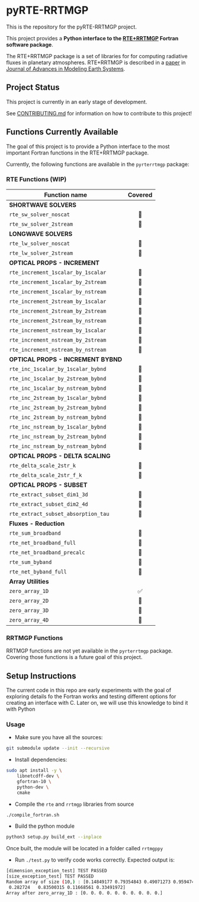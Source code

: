 # pyRTE-RRTMGP

This is the repository for the pyRTE-RRTMGP project.

This project provides a **Python interface to the [RTE+RRTMGP](https://earth-system-radiation.github.io/rte-rrtmgp/)
Fortran software package**.

The RTE+RRTMGP package is a set of libraries for for computing radiative fluxes in
planetary atmospheres. RTE+RRTMGP is described in a
[paper](https://doi.org/10.1029/2019MS001621) in
[Journal of Advances in Modeling Earth Systems](http://james.agu.org/).

## Project Status

This project is currently in an early stage of development.

See [CONTRIBUTING.md](CONTRIBUTING.md) for information on how to contribute to this project!

## Functions Currently Available

The goal of this project is to provide a Python interface to the most important
Fortran functions in the RTE+RRTMGP package.

Currently, the following functions are available in the `pyrterrtmgp` package:

### RTE Functions (WIP)

| Function name                           | Covered |
|-----------------------------------------|:-------:|
| **SHORTWAVE SOLVERS**                   |         |
| `rte_sw_solver_noscat`                  |   🔲   |
| `rte_sw_solver_2stream`                 |   🔲   |
| **LONGWAVE SOLVERS**                    |         |
| `rte_lw_solver_noscat`                  |   🔲   |
| `rte_lw_solver_2stream`                 |   🔲   |
| **OPTICAL PROPS - INCREMENT**           |         |
| `rte_increment_1scalar_by_1scalar`      |   🔲   |
| `rte_increment_1scalar_by_2stream`      |   🔲   |
| `rte_increment_1scalar_by_nstream`      |   🔲   |
| `rte_increment_2stream_by_1scalar`      |   🔲   |
| `rte_increment_2stream_by_2stream`      |   🔲   |
| `rte_increment_2stream_by_nstream`      |   🔲   |
| `rte_increment_nstream_by_1scalar`      |   🔲   |
| `rte_increment_nstream_by_2stream`      |   🔲   |
| `rte_increment_nstream_by_nstream`      |   🔲   |
| **OPTICAL PROPS - INCREMENT BYBND**     |         |
| `rte_inc_1scalar_by_1scalar_bybnd`      |   🔲   |
| `rte_inc_1scalar_by_2stream_bybnd`      |   🔲   |
| `rte_inc_1scalar_by_nstream_bybnd`      |   🔲   |
| `rte_inc_2stream_by_1scalar_bybnd`      |   🔲   |
| `rte_inc_2stream_by_2stream_bybnd`      |   🔲   |
| `rte_inc_2stream_by_nstream_bybnd`      |   🔲   |
| `rte_inc_nstream_by_1scalar_bybnd`      |   🔲   |
| `rte_inc_nstream_by_2stream_bybnd`      |   🔲   |
| `rte_inc_nstream_by_nstream_bybnd`      |   🔲   |
| **OPTICAL PROPS - DELTA SCALING**       |         |
| `rte_delta_scale_2str_k`                |   🔲   |
| `rte_delta_scale_2str_f_k`              |   🔲   |
| **OPTICAL PROPS - SUBSET**              |         |
| `rte_extract_subset_dim1_3d`            |   🔲   |
| `rte_extract_subset_dim2_4d`            |   🔲   |
| `rte_extract_subset_absorption_tau`     |   🔲   |
| **Fluxes - Reduction**                  |         |
| `rte_sum_broadband`                     |   🔲   |
| `rte_net_broadband_full`                |   🔲   |
| `rte_net_broadband_precalc`             |   🔲   |
| `rte_sum_byband`                        |   🔲   |
| `rte_net_byband_full`                   |   🔲   |
| **Array Utilities**                     |         |
| `zero_array_1D`                         |   ✅   |
| `zero_array_2D`                         |   🔲   |
| `zero_array_3D`                         |   🔲   |
| `zero_array_4D`                         |   🔲   |

### RRTMGP Functions

RRTMGP functions are not yet available in the `pyrterrtmgp` package.
Covering those functions is a future goal of this project.

## Setup Instructions

The current code in this repo are early experiments with the goal of exploring details fo the Fortran works and testing different options for creating an interface with C.
Later on, we will use this knowledge to bind it with Python

### Usage

* Make sure you have all the sources:

``` bash
git submodule update --init --recursive
```

* Install dependencies:

``` bash
sudo apt install -y \
    libnetcdff-dev \
    gfortran-10 \
    python-dev \
    cmake
```

* Compile the `rte` and `rrtmgp` libraries from source

``` bash
./compile_fortran.sh
```

* Build the python module

``` bash
python3 setup.py build_ext --inplace
```

Once built, the module will be located in a folder called `rrtmgppy`

* Run `./test.py` to verify code works correctly. Expected output is:

``` bash
[dimension_exception_test] TEST PASSED
[size_exception_test] TEST PASSED
Random array of size (10,) : [0.14849177 0.79354843 0.49071273 0.95947495 0.48878241 0.58449538
 0.282724   0.83500315 0.11668561 0.33491972]
Array after zero_array_1D : [0. 0. 0. 0. 0. 0. 0. 0. 0. 0.]
```
